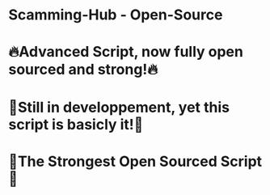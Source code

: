 # Scamming-Hub - Open-Source
# 🔥Advanced Script, now fully open sourced and strong!🔥
# 🚀Still in developpement, yet this script is basicly it!🚀
# 💪The Strongest Open Sourced Script💪
